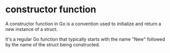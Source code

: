# constructor function

A constructor function in Go is a convention used to initialize and return a new instance of a struct.

 It's a regular Go function that typically starts with the name "New" followed by the name of the struct being constructed.